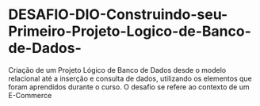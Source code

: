 # DESAFIO-DIO-Construindo-seu-Primeiro-Projeto-Logico-de-Banco-de-Dados-
Criação de um Projeto Lógico de Banco de Dados desde o modelo relacional até a inserção e consulta de dados, utilizando os elementos que foram aprendidos durante o curso. O desafio se refere ao contexto de um E-Commerce
